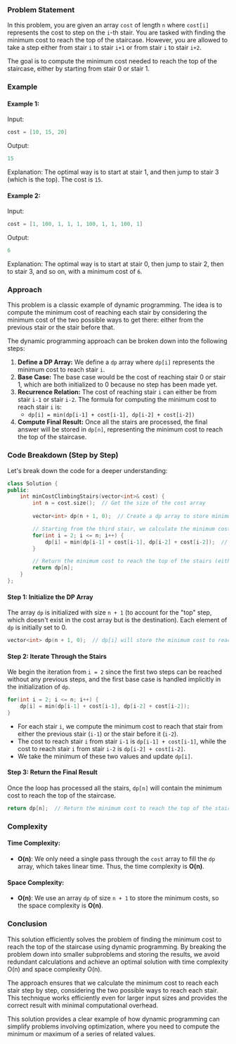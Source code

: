 ### Problem Statement

In this problem, you are given an array `cost` of length `n` where `cost[i]` represents the cost to step on the `i`-th stair. You are tasked with finding the minimum cost to reach the top of the staircase. However, you are allowed to take a step either from stair `i` to stair `i+1` or from stair `i` to stair `i+2`.

The goal is to compute the minimum cost needed to reach the top of the staircase, either by starting from stair 0 or stair 1.

### Example

#### Example 1:
Input: 
```cpp
cost = [10, 15, 20]
```
Output: 
```cpp
15
```
Explanation: The optimal way is to start at stair 1, and then jump to stair 3 (which is the top). The cost is `15`.

#### Example 2:
Input: 
```cpp
cost = [1, 100, 1, 1, 1, 100, 1, 1, 100, 1]
```
Output: 
```cpp
6
```
Explanation: The optimal way is to start at stair 0, then jump to stair 2, then to stair 3, and so on, with a minimum cost of `6`.

### Approach

This problem is a classic example of dynamic programming. The idea is to compute the minimum cost of reaching each stair by considering the minimum cost of the two possible ways to get there: either from the previous stair or the stair before that.

The dynamic programming approach can be broken down into the following steps:
1. **Define a DP Array:** We define a `dp` array where `dp[i]` represents the minimum cost to reach stair `i`.
2. **Base Case:** The base case would be the cost of reaching stair 0 or stair 1, which are both initialized to 0 because no step has been made yet.
3. **Recurrence Relation:** The cost of reaching stair `i` can either be from stair `i-1` or stair `i-2`. The formula for computing the minimum cost to reach stair `i` is:
   - `dp[i] = min(dp[i-1] + cost[i-1], dp[i-2] + cost[i-2])`
4. **Compute Final Result:** Once all the stairs are processed, the final answer will be stored in `dp[n]`, representing the minimum cost to reach the top of the staircase.

### Code Breakdown (Step by Step)

Let's break down the code for a deeper understanding:

```cpp
class Solution {
public:
    int minCostClimbingStairs(vector<int>& cost) {
        int n = cost.size();  // Get the size of the cost array
        
        vector<int> dp(n + 1, 0);  // Create a dp array to store minimum cost to reach each stair

        // Starting from the third stair, we calculate the minimum cost to reach each stair
        for(int i = 2; i <= n; i++) {
            dp[i] = min(dp[i-1] + cost[i-1], dp[i-2] + cost[i-2]);  // Recurrence relation
        }

        // Return the minimum cost to reach the top of the stairs (either from the last or second-last stair)
        return dp[n];
    }
};
```

#### Step 1: Initialize the DP Array
The array `dp` is initialized with size `n + 1` (to account for the "top" step, which doesn't exist in the cost array but is the destination). Each element of `dp` is initially set to 0.

```cpp
vector<int> dp(n + 1, 0);  // dp[i] will store the minimum cost to reach the i-th stair
```

#### Step 2: Iterate Through the Stairs
We begin the iteration from `i = 2` since the first two steps can be reached without any previous steps, and the first base case is handled implicitly in the initialization of `dp`.

```cpp
for(int i = 2; i <= n; i++) {
    dp[i] = min(dp[i-1] + cost[i-1], dp[i-2] + cost[i-2]);
}
```
- For each stair `i`, we compute the minimum cost to reach that stair from either the previous stair (`i-1`) or the stair before it (`i-2`).
- The cost to reach stair `i` from stair `i-1` is `dp[i-1] + cost[i-1]`, while the cost to reach stair `i` from stair `i-2` is `dp[i-2] + cost[i-2]`.
- We take the minimum of these two values and update `dp[i]`.

#### Step 3: Return the Final Result
Once the loop has processed all the stairs, `dp[n]` will contain the minimum cost to reach the top of the staircase.

```cpp
return dp[n];  // Return the minimum cost to reach the top of the stairs
```

### Complexity

#### Time Complexity:
- **O(n)**: We only need a single pass through the `cost` array to fill the `dp` array, which takes linear time. Thus, the time complexity is **O(n)**.

#### Space Complexity:
- **O(n)**: We use an array `dp` of size `n + 1` to store the minimum costs, so the space complexity is **O(n)**.

### Conclusion

This solution efficiently solves the problem of finding the minimum cost to reach the top of the staircase using dynamic programming. By breaking the problem down into smaller subproblems and storing the results, we avoid redundant calculations and achieve an optimal solution with time complexity O(n) and space complexity O(n).

The approach ensures that we calculate the minimum cost to reach each stair step by step, considering the two possible ways to reach each stair. This technique works efficiently even for larger input sizes and provides the correct result with minimal computational overhead.

This solution provides a clear example of how dynamic programming can simplify problems involving optimization, where you need to compute the minimum or maximum of a series of related values.